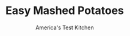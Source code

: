 ---
layout: ../../layouts/MarkdownPostLayout.astro
title: Easy Mashed Potatoes
author: America's Test Kitchen
pubDate: 2023-03-15
description: "Great mashed potatoes aren’t complicated, but you need to pay attention to the details."
image_url: https://res.cloudinary.com/hksqkdlah/image/upload/ar_1:1,c_fill,dpr_2.0,f_auto,fl_lossy.progressive.strip_profile,g_faces:auto,q_auto:low,w_344/37286_sfs-easy-mashed-potatoes-7
tags: ["Side Dishes","Potatoes"]
calories: 1554
protein: 6
carbohydrates: 42
fats: 
fiber: 5
ingredients: ["2 pounds, Yukon Gold potatoes, peeled and sliced 1/2 inch thick",", Salt and pepper","3/4 cup, half-and-half","6 tablespoons, unsalted butter"]
serves: 4
time: "40 minutes"
instructions: ["Place potatoes and 1 tablespoon salt in large saucepan, add water to cover by 1 inch, and bring to boil over high heat. Reduce heat to medium and simmer until potatoes are tender and paring knife can be easily slipped in and out of potatoes, 18 to 22 minutes.","Meanwhile, combine half-and-half and butter in 2-cup liquid measuring cup and microwave, covered, until butter is melted and mixture is warm to touch, about 2 minutes.","Drain potatoes and return them to saucepan. Cook over low heat, stirring, until potatoes are thoroughly dried, about 30 seconds. Remove from heat and, using potato masher, mash potatoes until smooth and no lumps remain. Stir in half-and-half mixture, 3/4 teaspoon salt, and 1/2 teaspoon pepper until fully incorporated. Season with salt and pepper to taste. Serve."]
nutrition: ["1030 mg Potassium","178 mg Phosphorus","84 mg Calcium","1 mg Iron","58 mg Magnesium","684 mg Sodium","22 g Fat","2 mg Niacin (B3)","5 g Monounsaturated","45 mg Vitamin C","62 mg Cholesterol","14 g Saturated","5 g Fiber","38 µg Folate (food)","3 g Sugars","7 µg Vitamin K","220 g Water","42 g Carbs","38 µg Folate equivalent (total)","6 g Protein","189 µg Vitamin A","388 kcal Energy","1554 calories"]
notes: "We prefer Yukon Gold potatoes here, but russet potatoes will work in a pinch."
---